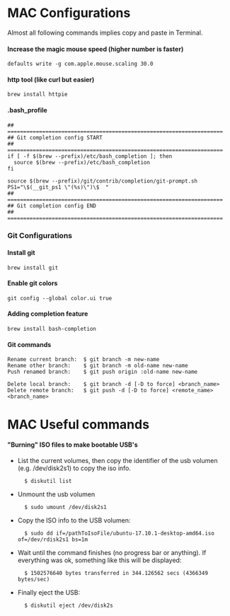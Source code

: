 
# MAC Configurations

Almost all following commands implies copy and paste in Terminal.

#### Increase the magic mouse speed (higher number is faster)
    defaults write -g com.apple.mouse.scaling 30.0

#### http tool (like curl but easier)
    brew install httpie

#### .bash_profile
    ## ====================================================================
    ## Git completion config START            
    ## ====================================================================
    if [ -f $(brew --prefix)/etc/bash_completion ]; then
      source $(brew --prefix)/etc/bash_completion
    fi
    
    source $(brew --prefix)/git/contrib/completion/git-prompt.sh
    PS1="\$(__git_ps1 \"(%s)\")\$  "
    ## ====================================================================
    ## Git completion config END  
    ## ====================================================================



### Git Configurations
#### Install git
    brew install git
#### Enable git colors
    git config --global color.ui true
#### Adding completion feature
    brew install bash-completion


#### Git commands
	Rename current branch:	$ git branch -m new-name
	Rename other branch:	$ git branch -m old-name new-name
	Push renamed branch:	$ git push origin :old-name new-name

	Delete local branch:	$ git branch -d [-D to force] <branch_name>
	Delete remote branch: 	$ git push -d [-D to force] <remote_name> <branch_name>



# MAC Useful commands

#### "Burning" ISO files to make bootable USB's   
- List the current volumes, then copy the identifier of the usb volumen (e.g. /dev/disk2s1) to copy the iso info.

        $ diskutil list
- Unmount the usb volumen

		$ sudo umount /dev/disk2s1
- Copy the ISO info to the USB volumen:

		$ sudo dd if=/pathToIsoFile/ubuntu-17.10.1-desktop-amd64.iso of=/dev/rdisk2s1 bs=1m

- Wait until the command finishes (no progress bar or anything). If everything was ok, something like this will be displayed:

		$ 1502576640 bytes transferred in 344.126562 secs (4366349 bytes/sec)
- Finally eject the USB:

		$ diskutil eject /dev/disk2s